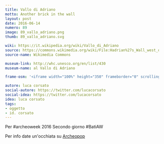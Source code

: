 ```yaml
---
title: Vallo di Adriano
motto: Another brick in the wall
layout: post
date: 2016-06-14
numero: 89
image: 89_vallo_adriano.png
thumb: 89_vallo_adriano.svg

wiki: https://it.wikipedia.org/wiki/Vallo_di_Adriano
source: https://commons.wikimedia.org/wiki/File:Hadrian%27s_Wall_west_of_Housesteads_3.jpg
source-name: Wikimedia Commons

museum-link: http://whc.unesco.org/en/list/430
museum-name: al Vallo di Adriano

frame-osm: '<iframe width="100%" height="350" frameborder="0" scrolling="no" marginheight="0" marginwidth="0" src="http://www.openstreetmap.org/export/embed.html?bbox=-5.55908203125%2C53.93992136859204%2C0.9722900390624999%2C56.078167004692844&amp;layer=mapnik&amp;marker=55.0217245215306%2C-2.2906494140625" style="border: 1px solid black"></iframe><br/><small><a href="http://www.openstreetmap.org/?mlat=55.022&amp;mlon=-2.291#map=8/55.023/-2.293">Visualizza mappa ingrandita</a></small>'

autore: luca corsato
social-autore: https://twitter.com/lucacorsato
social-idea: https://twitter.com/lucacorsato
idea: luca corsato
tags:
- oggetto
- id. corsato
---
```


Per #archeoweek 2016
Secondo giorno #BatiAW 

Per info date un'occhiata su [Archeopop](http://www.archeopop.it/archeoweek-2016/)

